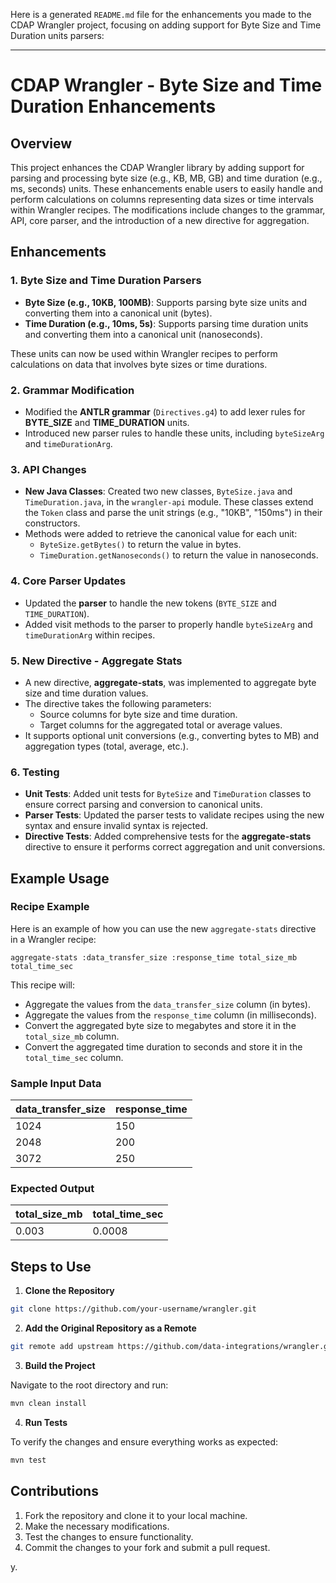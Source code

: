Here is a generated `README.md` file for the enhancements you made to the CDAP Wrangler project, focusing on adding support for Byte Size and Time Duration units parsers:

---

# CDAP Wrangler - Byte Size and Time Duration Enhancements

## Overview

This project enhances the CDAP Wrangler library by adding support for parsing and processing byte size (e.g., KB, MB, GB) and time duration (e.g., ms, seconds) units. These enhancements enable users to easily handle and perform calculations on columns representing data sizes or time intervals within Wrangler recipes. The modifications include changes to the grammar, API, core parser, and the introduction of a new directive for aggregation.

## Enhancements

### 1. **Byte Size and Time Duration Parsers**
- **Byte Size (e.g., 10KB, 100MB)**: Supports parsing byte size units and converting them into a canonical unit (bytes).
- **Time Duration (e.g., 10ms, 5s)**: Supports parsing time duration units and converting them into a canonical unit (nanoseconds).
  
These units can now be used within Wrangler recipes to perform calculations on data that involves byte sizes or time durations.

### 2. **Grammar Modification**
- Modified the **ANTLR grammar** (`Directives.g4`) to add lexer rules for **BYTE_SIZE** and **TIME_DURATION** units.
- Introduced new parser rules to handle these units, including `byteSizeArg` and `timeDurationArg`.

### 3. **API Changes**
- **New Java Classes**: Created two new classes, `ByteSize.java` and `TimeDuration.java`, in the `wrangler-api` module. These classes extend the `Token` class and parse the unit strings (e.g., "10KB", "150ms") in their constructors.
- Methods were added to retrieve the canonical value for each unit:
  - `ByteSize.getBytes()` to return the value in bytes.
  - `TimeDuration.getNanoseconds()` to return the value in nanoseconds.

### 4. **Core Parser Updates**
- Updated the **parser** to handle the new tokens (`BYTE_SIZE` and `TIME_DURATION`).
- Added visit methods to the parser to properly handle `byteSizeArg` and `timeDurationArg` within recipes.

### 5. **New Directive - Aggregate Stats**
- A new directive, **aggregate-stats**, was implemented to aggregate byte size and time duration values.
- The directive takes the following parameters:
  - Source columns for byte size and time duration.
  - Target columns for the aggregated total or average values.
- It supports optional unit conversions (e.g., converting bytes to MB) and aggregation types (total, average, etc.).

### 6. **Testing**
- **Unit Tests**: Added unit tests for `ByteSize` and `TimeDuration` classes to ensure correct parsing and conversion to canonical units.
- **Parser Tests**: Updated the parser tests to validate recipes using the new syntax and ensure invalid syntax is rejected.
- **Directive Tests**: Added comprehensive tests for the **aggregate-stats** directive to ensure it performs correct aggregation and unit conversions.

## Example Usage

### Recipe Example

Here is an example of how you can use the new `aggregate-stats` directive in a Wrangler recipe:

```plaintext
aggregate-stats :data_transfer_size :response_time total_size_mb total_time_sec
```

This recipe will:
- Aggregate the values from the `data_transfer_size` column (in bytes).
- Aggregate the values from the `response_time` column (in milliseconds).
- Convert the aggregated byte size to megabytes and store it in the `total_size_mb` column.
- Convert the aggregated time duration to seconds and store it in the `total_time_sec` column.

### Sample Input Data

| data_transfer_size | response_time |
|--------------------|---------------|
| 1024               | 150           |
| 2048               | 200           |
| 3072               | 250           |

### Expected Output

| total_size_mb | total_time_sec |
|----------------|----------------|
| 0.003         | 0.0008         |

## Steps to Use

1. **Clone the Repository**

```bash
git clone https://github.com/your-username/wrangler.git
```

2. **Add the Original Repository as a Remote**

```bash
git remote add upstream https://github.com/data-integrations/wrangler.git
```

3. **Build the Project**

Navigate to the root directory and run:

```bash
mvn clean install
```

4. **Run Tests**

To verify the changes and ensure everything works as expected:

```bash
mvn test
```

## Contributions

1. Fork the repository and clone it to your local machine.
2. Make the necessary modifications.
3. Test the changes to ensure functionality.
4. Commit the changes to your fork and submit a pull request.

y.